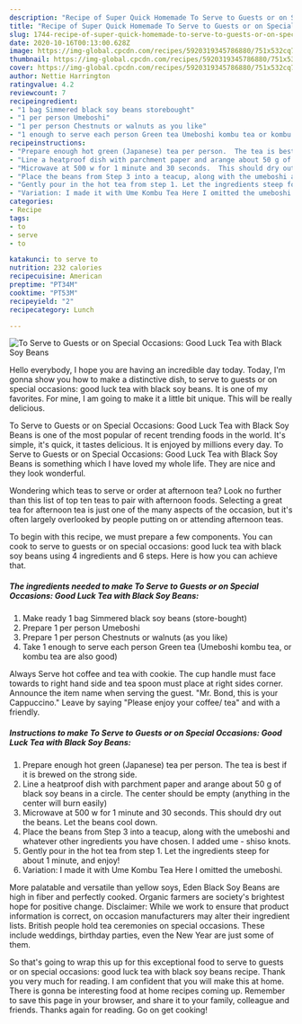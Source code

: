 ```yaml
---
description: "Recipe of Super Quick Homemade To Serve to Guests or on Special Occasions: Good Luck Tea with Black Soy Beans"
title: "Recipe of Super Quick Homemade To Serve to Guests or on Special Occasions: Good Luck Tea with Black Soy Beans"
slug: 1744-recipe-of-super-quick-homemade-to-serve-to-guests-or-on-special-occasions-good-luck-tea-with-black-soy-beans
date: 2020-10-16T00:13:00.628Z
image: https://img-global.cpcdn.com/recipes/5920319345786880/751x532cq70/to-serve-to-guests-or-on-special-occasions-good-luck-tea-with-black-soy-beans-recipe-main-photo.jpg
thumbnail: https://img-global.cpcdn.com/recipes/5920319345786880/751x532cq70/to-serve-to-guests-or-on-special-occasions-good-luck-tea-with-black-soy-beans-recipe-main-photo.jpg
cover: https://img-global.cpcdn.com/recipes/5920319345786880/751x532cq70/to-serve-to-guests-or-on-special-occasions-good-luck-tea-with-black-soy-beans-recipe-main-photo.jpg
author: Nettie Harrington
ratingvalue: 4.2
reviewcount: 7
recipeingredient:
- "1 bag Simmered black soy beans storebought"
- "1 per person Umeboshi"
- "1 per person Chestnuts or walnuts as you like"
- "1 enough to serve each person Green tea Umeboshi kombu tea or kombu tea are also good"
recipeinstructions:
- "Prepare enough hot green (Japanese) tea per person.  The tea is best if it is brewed on the strong side."
- "Line a heatproof dish with parchment paper and arange about 50 g of black soy beans in a circle.  The center should be empty (anything in the center will burn easily)"
- "Microwave at 500 w for 1 minute and 30 seconds.  This should dry out the beans.  Let the beans cool down."
- "Place the beans from Step 3 into a teacup, along with the umeboshi and whatever other ingredients you have chosen.  I added ume - shiso knots."
- "Gently pour in the hot tea from step 1. Let the ingredients steep for about 1 minute, and enjoy!"
- "Variation: I made it with Ume Kombu Tea Here I omitted the umeboshi."
categories:
- Recipe
tags:
- to
- serve
- to

katakunci: to serve to 
nutrition: 232 calories
recipecuisine: American
preptime: "PT34M"
cooktime: "PT53M"
recipeyield: "2"
recipecategory: Lunch

---
```



![To Serve to Guests or on Special Occasions: Good Luck Tea with Black Soy Beans](https://img-global.cpcdn.com/recipes/5920319345786880/751x532cq70/to-serve-to-guests-or-on-special-occasions-good-luck-tea-with-black-soy-beans-recipe-main-photo.jpg)

Hello everybody, I hope you are having an incredible day today. Today, I'm gonna show you how to make a distinctive dish, to serve to guests or on special occasions: good luck tea with black soy beans. It is one of my favorites. For mine, I am going to make it a little bit unique. This will be really delicious.

To Serve to Guests or on Special Occasions: Good Luck Tea with Black Soy Beans is one of the most popular of recent trending foods in the world. It's simple, it's quick, it tastes delicious. It is enjoyed by millions every day. To Serve to Guests or on Special Occasions: Good Luck Tea with Black Soy Beans is something which I have loved my whole life. They are nice and they look wonderful.

Wondering which teas to serve or order at afternoon tea? Look no further than this list of top ten teas to pair with afternoon foods. Selecting a great tea for afternoon tea is just one of the many aspects of the occasion, but it&#39;s often largely overlooked by people putting on or attending afternoon teas.


To begin with this recipe, we must prepare a few components. You can cook to serve to guests or on special occasions: good luck tea with black soy beans using 4 ingredients and 6 steps. Here is how you can achieve that.

<!--inarticleads1-->

##### The ingredients needed to make To Serve to Guests or on Special Occasions: Good Luck Tea with Black Soy Beans:

1. Make ready 1 bag Simmered black soy beans (store-bought)
1. Prepare 1 per person Umeboshi
1. Prepare 1 per person Chestnuts or walnuts (as you like)
1. Take 1 enough to serve each person Green tea (Umeboshi kombu tea, or kombu tea are also good)


Always Serve hot coffee and tea with cookie. The cup handle must face towards to right hand side and tea spoon must place at right sides corner. Announce the item name when serving the guest. &#34;Mr. Bond, this is your Cappuccino.&#34; Leave by saying &#34;Please enjoy your coffee/ tea&#34; and with a friendly. 

<!--inarticleads2-->

##### Instructions to make To Serve to Guests or on Special Occasions: Good Luck Tea with Black Soy Beans:

1. Prepare enough hot green (Japanese) tea per person.  The tea is best if it is brewed on the strong side.
1. Line a heatproof dish with parchment paper and arange about 50 g of black soy beans in a circle.  The center should be empty (anything in the center will burn easily)
1. Microwave at 500 w for 1 minute and 30 seconds.  This should dry out the beans.  Let the beans cool down.
1. Place the beans from Step 3 into a teacup, along with the umeboshi and whatever other ingredients you have chosen.  I added ume - shiso knots.
1. Gently pour in the hot tea from step 1. Let the ingredients steep for about 1 minute, and enjoy!
1. Variation: I made it with Ume Kombu Tea Here I omitted the umeboshi.


More palatable and versatile than yellow soys, Eden Black Soy Beans are high in fiber and perfectly cooked. Organic farmers are society&#39;s brightest hope for positive change. Disclaimer: While we work to ensure that product information is correct, on occasion manufacturers may alter their ingredient lists. British people hold tea ceremonies on special occasions. These include weddings, birthday parties, even the New Year are just some of them. 

So that's going to wrap this up for this exceptional food to serve to guests or on special occasions: good luck tea with black soy beans recipe. Thank you very much for reading. I am confident that you will make this at home. There is gonna be interesting food at home recipes coming up. Remember to save this page in your browser, and share it to your family, colleague and friends. Thanks again for reading. Go on get cooking!
